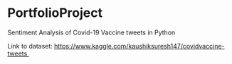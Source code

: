 # PortfolioProject

Sentiment Analysis of Covid-19 Vaccine tweets in Python

Link to dataset:
https://www.kaggle.com/kaushiksuresh147/covidvaccine-tweets 

